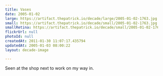 ```yaml
---
title: Vases
date: 2005-01-02
large: https://artifact.thepatrick.io/decade/large/2005-01-02-1763.jpg
small: https://artifact.thepatrick.io/decade/small/2005-01-02-1763.jpg
smallRetina: https://artifact.thepatrick.io/decade/small/2005-01-02-1763@2x.jpg
flickrUrl: null
photoId: null
createdAt: 2011-01-30 11:07:17.435794
updatedAt: 2005-01-03 08:00:22
layout: decade-image

---
```

Seen at the shop next to work on my way in.
